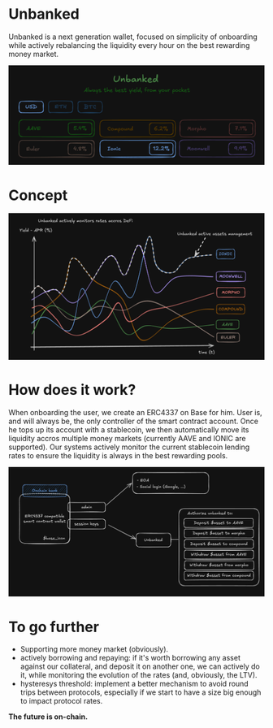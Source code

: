# Unbanked

Unbanked is a next generation wallet, focused on simplicity of onboarding while actively rebalancing the liquidity every hour on the best rewarding money market.

![Unbanked Overview](./unbanked_1.png)

# Concept

![Unbanked Concept](./unbanked_2.png)

# How does it work?

When onboarding the user, we create an ERC4337 on Base for him. User is, and will always be, the only controller of the smart
contract account. Once he tops up its account with a stablecoin, we then automatically move its liquidity accros multiple
money markets (currently AAVE and IONIC are supported). Our systems actively monitor the current stablecoin lending rates to ensure the liquidity is always in the
best rewarding pools.

![How it works](./unbanked_3.png)

# To go further

- Supporting more money market (obviously).
- actively borrowing and repaying: if it's worth borrowing any asset against our collateral, and deposit it on another one,
we can actively do it, while monitoring the evolution of the rates (and, obviously, the LTV).
- hysteresys threshold: implement a better mechanism to avoid round trips between protocols, especially if we start to have a size big enough to impact protocol rates.


**The future is on-chain.**